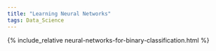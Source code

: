 ```yaml
---
title: "Learning Neural Networks"   
tags: Data_Science
---
```


{% include_relative neural-networks-for-binary-classification.html %}

